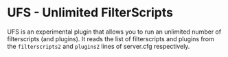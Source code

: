 UFS - Unlimited FilterScripts
=============================

UFS is an experimental plugin that allows you to run an unlimited number of
filterscripts (and plugins). It reads the list of filterscripts and plugins
from the `filterscripts2` and `plugins2` lines of server.cfg respectively.
